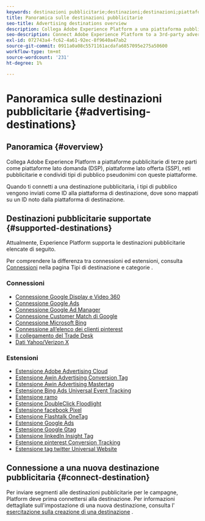 ```yaml
---
keywords: destinazioni pubblicitarie;destinazioni;destinazioni;piattaforme
title: Panoramica sulle destinazioni pubblicitarie
seo-title: Advertising destinations overview
description: Collega Adobe Experience Platform a una piattaforma pubblicitaria di terze parti (ad esempio DSP, ad network, SSP) e condividi tipi di pubblico pseudonimi con queste piattaforme.
seo-description: Connect Adobe Experience Platform to a 3rd-party advertising platform (e.g. DSP, ad network, SSP) and share pseudonymous audiences to these platforms.
exl-id: 072743a4-fc62-4a61-92ec-8f9640a47ab2
source-git-commit: 0911a0a08c5571161acdafa6857095e275a50600
workflow-type: tm+mt
source-wordcount: '231'
ht-degree: 1%

---
```


# Panoramica sulle destinazioni pubblicitarie {#advertising-destinations}

## Panoramica {#overview}

Collega Adobe Experience Platform a piattaforme pubblicitarie di terze parti come piattaforme lato domanda (DSP), piattaforme lato offerta (SSP), reti pubblicitarie e condividi tipi di pubblico pseudonimi con queste piattaforme.

Quando ti connetti a una destinazione pubblicitaria, i tipi di pubblico vengono inviati come ID alla piattaforma di destinazione, dove sono mappati su un ID noto dalla piattaforma di destinazione.

## Destinazioni pubblicitarie supportate {#supported-destinations}

Attualmente, Experience Platform supporta le destinazioni pubblicitarie elencate di seguito.

Per comprendere la differenza tra connessioni ed estensioni, consulta [Connessioni](../../destination-types.md#connections) nella pagina Tipi di destinazione e categorie .

### Connessioni

* [Connessione Google Display e Video 360](google-dv360.md)
* [Connessione Google Ads](google-ads-destination.md)
* [Connessione Google Ad Manager](google-ad-manager.md)
* [Connessione Customer Match di Google](google-customer-match.md)
* [Connessione Microsoft Bing](bing.md)
* [Connessione all’elenco dei clienti pinterest](pinterest.md)
* [Il collegamento del Trade Desk](tradedesk.md)
* [Dati Yahoo/Verizon X](datax.md)

### Estensioni

* [Estensione Adobe Advertising Cloud](adobe-advertising-cloud.md)
* [Estensione Awin Advertising Conversion Tag](awin-conversiontag.md)
* [Estensione Awin Advertising Mastertag](awin-mastertag.md)
* [Estensione Bing Ads Universal Event Tracking](bing-ads.md)
* [Estensione ramo](branch.md)
* [Estensione DoubleClick Floodlight](doubleclick-floodlight.md)
* [Estensione facebook Pixel](facebook-pixel.md)
* [Estensione Flashtalk OneTag](flashtalking.md)
* [Estensione Google Ads](google-ads-extension.md)
* [Estensione Google Gtag](gtag-advertising.md)
* [Estensione linkedIn Insight Tag](linkedin.md)
* [Estensione pinterest Conversion Tracking](pinterest-extension.md)
* [Estensione tag twitter Universal Website](twitter-uwt.md)

## Connessione a una nuova destinazione pubblicitaria {#connect-destination}

Per inviare segmenti alle destinazioni pubblicitarie per le campagne, Platform deve prima connettersi alla destinazione. Per informazioni dettagliate sull&#39;impostazione di una nuova destinazione, consulta l&#39; [esercitazione sulla creazione di una destinazione](../../ui/connect-destination.md) .

